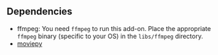 

## Dependencies
 * ffmpeg: You need `ffmpeg` to run this add-on. Place the appropriate `ffmpeg` binary (specific to your OS) in the `libs/ffmpeg` directory.
 * [moviepy](https://github.com/Zulko/moviepy/releases/tag/v2.1.2)
